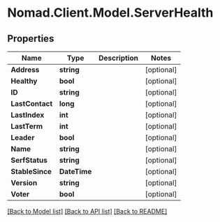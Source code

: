 # Nomad.Client.Model.ServerHealth

## Properties

Name | Type | Description | Notes
------------ | ------------- | ------------- | -------------
**Address** | **string** |  | [optional] 
**Healthy** | **bool** |  | [optional] 
**ID** | **string** |  | [optional] 
**LastContact** | **long** |  | [optional] 
**LastIndex** | **int** |  | [optional] 
**LastTerm** | **int** |  | [optional] 
**Leader** | **bool** |  | [optional] 
**Name** | **string** |  | [optional] 
**SerfStatus** | **string** |  | [optional] 
**StableSince** | **DateTime** |  | [optional] 
**Version** | **string** |  | [optional] 
**Voter** | **bool** |  | [optional] 

[[Back to Model list]](../README.md#documentation-for-models) [[Back to API list]](../README.md#documentation-for-api-endpoints) [[Back to README]](../README.md)

